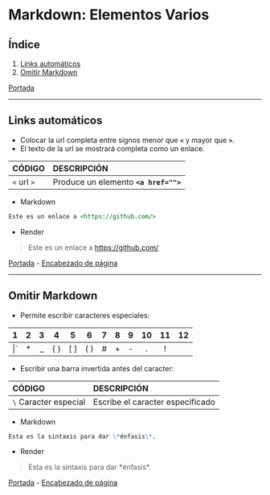 # Markdown: Elementos Varios
<a id="header"></a>

## Índice

1. [Links automáticos](#section-1)
1. [Omitir Markdown](#section-2)

[Portada][Index]

---
<a id="section-1"></a>

## Links automáticos

- Colocar la url completa entre signos menor que **`<`** y mayor que **`>`**.
- El texto de la url se mostrará completa como un enlace.

|CÓDIGO|DESCRIPCIÓN|
|:---|:---|
|`<` url `>`|Produce un elemento **`<a href="">`**|

- Markdown

```markdown
Este es un enlace a <https://github.com/>
```

- Render

> Este es un enlace a <https://github.com/>

[Portada][Index] - [Encabezado de página][Header]

---
<a id="section-2"></a>

## Omitir Markdown

- Permite escribir caracteres especiales:

|1|2|3|4|5|6|7|8|9|10|11|12|
|:---:|:---:|:---:|:---:|:---:|:---:|:---:|:---:|:---:|:---:|:---:|:---:|
|\\|\`|\*|\_|\{ \}|\[ \]|\( \)|\#|\+|\-|\.|\!|

- Escribir una barra invertida antes del caracter:

|CÓDIGO|DESCRIPCIÓN|
|:---|:---|
|`\` Caracter especial|Escribe el caracter especificado|

- Markdown

```markdown
Esta es la sintaxis para dar \*énfasis\*.
```

- Render

> Esta es la sintaxis para dar \*énfasis\*.

[Portada][Index] - [Encabezado de página][Header]

[Index]: index.md
[Header]: #header